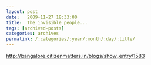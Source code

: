 ```yaml
---
layout: post
date:	2009-11-27 18:33:00
title:  The invisible people...
tags: [archived-posts]
categories: archives
permalink: /:categories/:year/:month/:day/:title/
---
```

http://bangalore.citizenmatters.in/blogs/show_entry/1583
